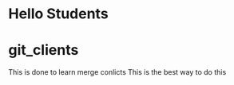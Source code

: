 # Hello Students
# git_clients

This is done to learn merge conlicts
This is the best way to do this
